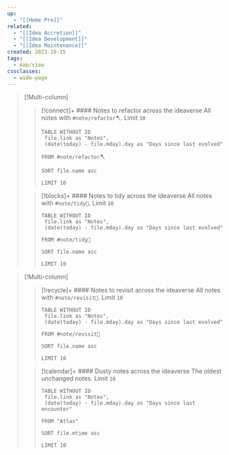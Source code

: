 ```yaml
---
up:
  - "[[Home Pro]]"
related:
  - "[[Idea Accretion]]"
  - "[[Idea Development]]"
  - "[[Idea Maintenance]]"
created: 2023-10-15
tags:
  - map/view
cssclasses:
  - wide-page
---
```


> [!Multi-column] 
> > [!connect]+ #### Notes to refactor across the ideaverse
> > All notes with `#note/refactor🪓`. Limit `10`
> > 
> > ``` dataview
> > TABLE WITHOUT ID
> >  file.link as "Notes",
> >  (date(today) - file.mday).day as "Days since last evolved"
> > 
> > FROM #note/refactor🪓 
> > 
> > SORT file.name asc
> > 
> > LIMIT 10
> > 
> > ```
> 
> > [!blocks]+ #### Notes to tidy across the ideaverse
> > All notes with `#note/tidy🧹`. Limit `10`
> > 
> > ``` dataview
> > TABLE WITHOUT ID
> >  file.link as "Notes",
> >  (date(today) - file.mday).day as "Days since last evolved"
> > 
> > FROM #note/tidy🧹 
> > 
> > SORT file.name asc
> > 
> > LIMIT 10
> > 
> > ```

> [!Multi-column] 
> > [!recycle]+ #### Notes to revisit across the ideaverse
> > All notes with `#note/revisit🔎`. Limit `10`
> > 
> > ``` dataview
> > TABLE WITHOUT ID
> >  file.link as "Notes",
> >  (date(today) - file.mday).day as "Days since last evolved"
> > 
> > FROM #note/revisit🔎 
> > 
> > SORT file.name asc
> > 
> > LIMIT 10
> > 
> > ```
> 
> > [!calendar]+ #### Dusty notes across the ideaverse
> > The oldest unchanged notes. Limit `10`
> > ``` dataview
> > TABLE WITHOUT ID
> >  file.link as "Notes",
> >  (date(today) - file.mday).day as "Days since last encounter"
> > 
> > FROM "Atlas"
> > 
> > SORT file.mtime asc
> > 
> > LIMIT 10
> > ```

